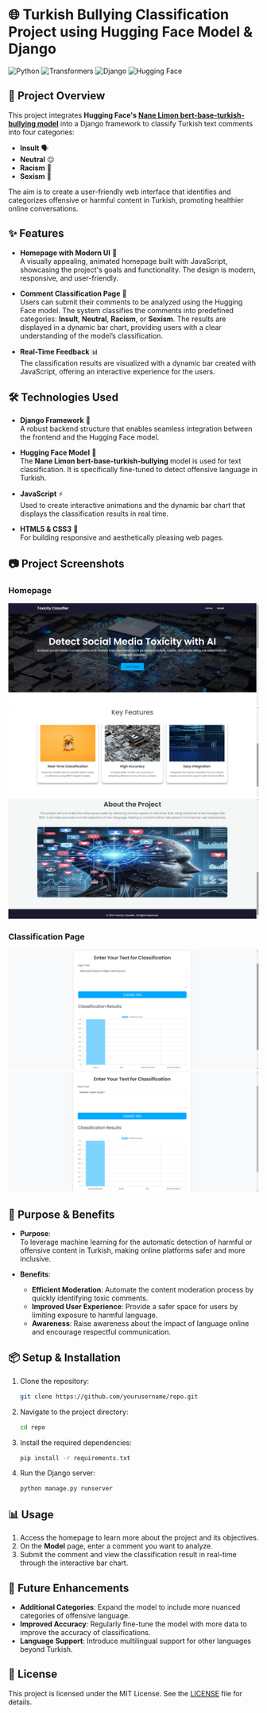 # 🌐 Turkish Bullying Classification Project using Hugging Face Model & Django

![Python](https://www.python.org/static/community_logos/python-logo.png) ![Transformers](https://raw.githubusercontent.com/huggingface/transformers/main/docs/source/imgs/transformers_logo_name.png) ![Django](https://static.djangoproject.com/img/logos/django-logo-negative.png) ![Hugging Face](https://huggingface.co/front/assets/huggingface_logo.svg)

## 🎯 Project Overview

This project integrates **Hugging Face's [Nane Limon bert-base-turkish-bullying model]([https://huggingface.co/ahmetozlu/nane-limon-bert-base-turkish-bullying](https://huggingface.co/nanelimon/bert-base-turkish-bullying))** into a Django framework to classify Turkish text comments into four categories:

- **Insult** 🗣️
- **Neutral** 😐
- **Racism** 🏴
- **Sexism** 🚫

The aim is to create a user-friendly web interface that identifies and categorizes offensive or harmful content in Turkish, promoting healthier online conversations.

## ✨ Features

- **Homepage with Modern UI** 🎨  
  A visually appealing, animated homepage built with JavaScript, showcasing the project's goals and functionality. The design is modern, responsive, and user-friendly.

- **Comment Classification Page** 📝  
  Users can submit their comments to be analyzed using the Hugging Face model. The system classifies the comments into predefined categories: **Insult**, **Neutral**, **Racism**, or **Sexism**. The results are displayed in a dynamic bar chart, providing users with a clear understanding of the model’s classification.

- **Real-Time Feedback** 📊  
  The classification results are visualized with a dynamic bar created with JavaScript, offering an interactive experience for the users.

## 🛠️ Technologies Used

- **Django Framework** 🐍  
  A robust backend structure that enables seamless integration between the frontend and the Hugging Face model.

- **Hugging Face Model** 🤗  
  The **Nane Limon bert-base-turkish-bullying** model is used for text classification. It is specifically fine-tuned to detect offensive language in Turkish.

- **JavaScript** ⚡  
  Used to create interactive animations and the dynamic bar chart that displays the classification results in real time.

- **HTML5 & CSS3** 🎨  
  For building responsive and aesthetically pleasing web pages.

## 📷 Project Screenshots

### Homepage
![Homepage](project-images/home-1.png)
<br>
![Homepage](project-images/home-2.png)
<br>
![Homepage](project-images/home-3.png)

### Classification Page
![Classification Page](project-images/model-1.png)
<br>
![Classification Page](project-images/model-2.png)

## 🚀 Purpose & Benefits

- **Purpose**:  
  To leverage machine learning for the automatic detection of harmful or offensive content in Turkish, making online platforms safer and more inclusive.

- **Benefits**:  
  - **Efficient Moderation**: Automate the content moderation process by quickly identifying toxic comments.
  - **Improved User Experience**: Provide a safer space for users by limiting exposure to harmful language.
  - **Awareness**: Raise awareness about the impact of language online and encourage respectful communication.

## 📦 Setup & Installation

1. Clone the repository:
    ```bash
    git clone https://github.com/yourusername/repo.git
    ```
2. Navigate to the project directory:
    ```bash
    cd repo
    ```
3. Install the required dependencies:
    ```bash
    pip install -r requirements.txt
    ```
4. Run the Django server:
    ```bash
    python manage.py runserver
    ```

## 📊 Usage

1. Access the homepage to learn more about the project and its objectives.
2. On the **Model** page, enter a comment you want to analyze.
3. Submit the comment and view the classification result in real-time through the interactive bar chart.

## 🎯 Future Enhancements

- **Additional Categories**: Expand the model to include more nuanced categories of offensive language.
- **Improved Accuracy**: Regularly fine-tune the model with more data to improve the accuracy of classifications.
- **Language Support**: Introduce multilingual support for other languages beyond Turkish.

## 📄 License

This project is licensed under the MIT License. See the [LICENSE](LICENSE) file for details.
